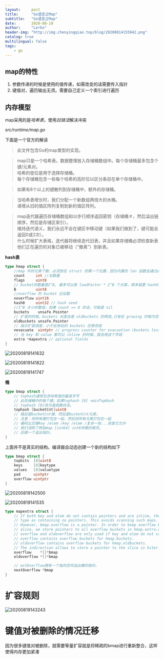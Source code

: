 ```yaml
---
layout:     post
title:      "Go语言之Map"
subtitle:   "Go语言之Map"
date:       2020-08-19
author:     "Lerko"
header-img: "http://img.chenyingqiao.top/blog/20200814155942.png"
catalog: true
multilingual: false
tags:
    - go
---
```


## map的特性

1. 参数传递的时候是使用的值传递，如需改变的话需要传入指针
2. 键值对，遍历输出无须。需要自己定义一个索引进行遍历

## 内存模型

map采用的是*哈希表*，使用*拉链法*解决冲突

*src/runtime/map.go*

下面是一个官方的解读

> 此文件包含Go的map类型的实现。

> map只是一个哈希表。数据整理放入存储桶数组中。每个存储桶最多包含个键/元素对。<br/>
> 哈希的低位是用于选择存储桶。<br/>
> 每个存储桶包含一些每个哈希的高阶位以区分条目在单个存储桶中。<br/>

>如果有8个以上的键散列到存储桶中，额外的存储桶。

> 当哈希表增长时，我们分配一个新数组两倍大的水桶。<br/>
> 递增从旧的值区阵列复制到新的值区阵列。

> map迭代器遍历存储桶数组和以步行顺序返回密钥（存储桶＃，然后溢出链顺序，然后是存储区索引）。<br/>维持迭代语义，我们永远不会在键区中移动键（如果我们做到了，键可能会返回0或2次）。<br/>什么时候扩大表格，迭代器将继续迭代旧表，并且如果存储桶必须检查新表他们正在遍历的对象已被移动（“撤离”）到新表。 

**hash表**

```go
type hmap struct {
	//map 中的元素个数，必须放在 struct 的第一个位置，因为内置的 len 函数会通过unsafe.Pointer会从这里读取
	count     int //总数量
	flags     uint8
	// bucket的数量是2^B, 最多可以放 loadFactor * 2^B 个元素，再多就要 hashGrow 了
	B         uint8
	//overflow 的 bucket 近似数
	noverflow uint16
	hash0     uint32 // hash seed
	//2^B 大小的数组，如果 count == 0 的话，可能是 nil
	buckets    unsafe.Pointer 
	// 扩容的时候，buckets 长度会是 oldbuckets 的两倍,只有在 growing 时候为空。
	oldbuckets unsafe.Pointer
	// 指示扩容进度，小于此地址的 buckets 迁移完成
	nevacuate  uintptr // progress counter for evacuation (buckets less than this have been evacuated)
	// 当 key 和 value 都可以 inline 的时候，就会用这个字段
	extra *mapextra // optional fields 
}
```

![20200819141632](http://img.chenyingqiao.top/blog/20200819141632.png)

![20200819141822](http://img.chenyingqiao.top/blog/20200819141822.png)

![20200819141747](http://img.chenyingqiao.top/blog/20200819141747.png)

**桶**

```go
type bmap struct {
	// tophash通常包含哈希值的最高字节 
	// 此存储桶中的每个键。如果tophash [0] <minTopHash
	// tophash [0]改为是疏散状态。
	tophash [bucketCnt]uint8
	// 随后是bucketCnt键，然后是bucketCnt元素。 
	// 注意：将所有键打包在一起，然后将所有元素打包在一起
	// 编码比交替key /elem /key /elem /复杂一些...但是它允许
	// 我们消除了例如map [int64] int8所需的填充。
	// 后跟一个溢出指针。
}
```

上面并不是真实的结构，编译器会动态创建一个新的结构如下

```go
type bmap struct {
    topbits  [8]uint8
    keys     [8]keytype
    values   [8]valuetype
    pad      uintptr
    overflow uintptr
}
```

![20200819142500](http://img.chenyingqiao.top/blog/20200819142500.png)

![20200819141535](http://img.chenyingqiao.top/blog/20200819141535.png)


```go
type mapextra struct {
	// If both key and elem do not contain pointers and are inline, then we mark bucket
	// type as containing no pointers. This avoids scanning such maps.
	// However, bmap.overflow is a pointer. In order to keep overflow buckets
	// alive, we store pointers to all overflow buckets in hmap.extra.overflow and hmap.extra.oldoverflow.
	// overflow and oldoverflow are only used if key and elem do not contain pointers.
	// overflow contains overflow buckets for hmap.buckets.
	// oldoverflow contains overflow buckets for hmap.oldbuckets.
	// The indirection allows to store a pointer to the slice in hiter.
	overflow    *[]*bmap
	oldoverflow *[]*bmap

	// extOverflow拥有一个指向空闲溢出桶的指针。
	nextOverflow *bmap
}
```

# 扩容规则

![20200819143243](http://img.chenyingqiao.top/blog/20200819143243.png)


# 键值对被删除的情况迁移

因为很多键值对被删除，就需要等量扩容就是将稀疏的bmap进行重新整合，这样使得内存更加紧凑